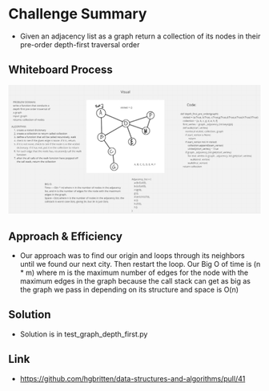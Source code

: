 # Challenge Summary
<!-- Description of the challenge -->
- Given an adjacency list as a graph return a collection of its nodes in their pre-order depth-first traversal order

## Whiteboard Process
<!-- Embedded whiteboard image -->
![depth](graph_depth_first.PNG)

## Approach & Efficiency
<!-- What approach did you take? Why? What is the Big O space/time for this approach? -->
- Our approach was to find our origin and loops through its neighbors until we found our next city. Then restart the loop. Our Big O of time is (n * m) where m is the maximum number of edges for the node with the maximum edges in the graph because the call stack can get as big as the graph we pass in depending on its structure and space is O(n)


## Solution
<!-- Show how to run your code, and examples of it in action -->
- Solution is in test_graph_depth_first.py

## Link
- https://github.com/hgbritten/data-structures-and-algorithms/pull/41
